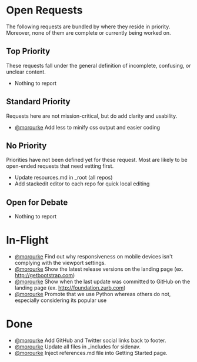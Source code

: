 # Open Requests

The following requests are bundled by where they reside in priority. Moreover, none of them are complete or currently being worked on. 

## Top Priority

These requests fall under the general definition of incomplete, confusing, or unclear content.

* Nothing to report

## Standard Priority

Requests here are not mission-critical, but do add clarity and usability.

* [@morourke](https://github.com/caleorourke) Add less to minify css output and easier coding

## No Priority

Priorities have not been defined yet for these request. Most are likely to be open-ended requests that need vetting first.

* Update resources.md in _root (all repos)
* Add stackedit editor to each repo for quick local editing

## Open for Debate

* Nothing to report

# In-Flight

* [@morourke](https://github.com/caleorourke) Find out why responsiveness on mobile devices isn't complying with the viewport settings.
* [@morourke](https://github.com/caleorourke) Show the latest release versions on the landing page (ex. http://getbootstrap.com)
* [@morourke](https://github.com/caleorourke) Show when the last update was committed to GitHub on the landing page (ex. http://foundation.zurb.com)
* [@morourke](https://github.com/caleorourke) Promote that we use Python whereas others do not, especially considering its popular use

# Done

* [@morourke](https://github.com/caleorourke) Add GitHub and Twitter social links back to footer.
* [@morourke](https://github.com/caleorourke) Update all files in _includes for sidenav.
* [@morourke](https://github.com/caleorourke) Inject references.md file into Getting Started page.